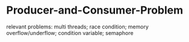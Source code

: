 # Producer-and-Consumer-Problem
relevant problems:
multi threads;
race condition;
memory overflow/underflow;
condition variable;
semaphore
